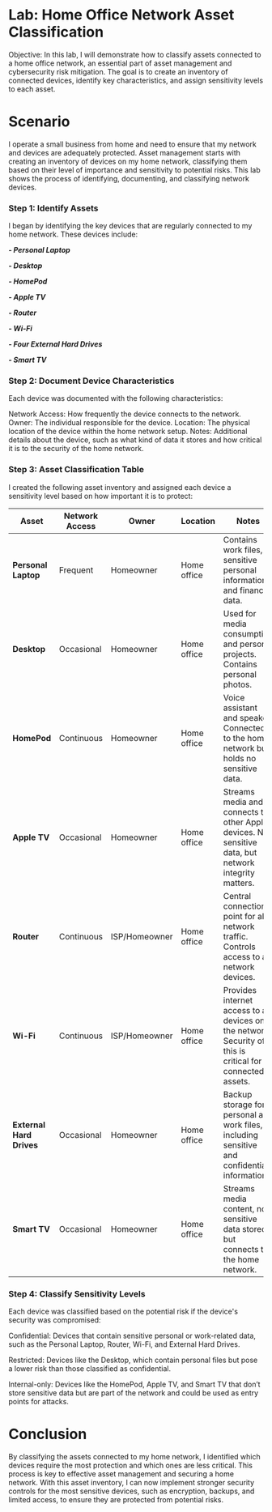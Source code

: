 # Lab: Home Office Network Asset Classification
Objective:
In this lab, I will demonstrate how to classify assets connected to a home office network, an essential part of asset management and cybersecurity risk mitigation. The goal is to create an inventory of connected devices, identify key characteristics, and assign sensitivity levels to each asset.

# Scenario
I operate a small business from home and need to ensure that my network and devices are adequately protected. Asset management starts with creating an inventory of devices on my home network, classifying them based on their level of importance and sensitivity to potential risks. This lab shows the process of identifying, documenting, and classifying network devices.

### Step 1: Identify Assets
I began by identifying the key devices that are regularly connected to my home network. These devices include:

***- Personal Laptop***

***- Desktop***

***- HomePod***

***- Apple TV***

***- Router***

***- Wi-Fi***

***- Four External Hard Drives***

***- Smart TV***

### Step 2: Document Device Characteristics
Each device was documented with the following characteristics:

Network Access: How frequently the device connects to the network.
Owner: The individual responsible for the device.
Location: The physical location of the device within the home network setup.
Notes: Additional details about the device, such as what kind of data it stores and how critical it is to the security of the home network.

### Step 3: Asset Classification Table

I created the following asset inventory and assigned each device a sensitivity level based on how important it is to protect:

| **Asset**              | **Network Access** | **Owner**       | **Location**          | **Notes**                                                                                                   | **Sensitivity**   |
|------------------------|--------------------|-----------------|-----------------------|-------------------------------------------------------------------------------------------------------------|-------------------|
| **Personal Laptop**     | Frequent           | Homeowner       | Home office           | Contains work files, sensitive personal information, and financial data.                                     | Confidential      |
| **Desktop**             | Occasional         | Homeowner       | Home office           | Used for media consumption and personal projects. Contains personal photos.                                  | Restricted        |
| **HomePod**             | Continuous         | Homeowner       | Home office   | Voice assistant and speaker. Connected to the home network but holds no sensitive data.                       | Internal-only     |
| **Apple TV**            | Occasional         | Homeowner       | Home office          | Streams media and connects to other Apple devices. No sensitive data, but network integrity matters.          | Internal-only     |
| **Router**              | Continuous         | ISP/Homeowner   | Home office           | Central connection point for all network traffic. Controls access to all network devices.                     | Confidential      |
| **Wi-Fi**               | Continuous         | ISP/Homeowner   | Home office           | Provides internet access to all devices on the network. Security of this is critical for all connected assets.| Confidential      |
| **External Hard Drives**| Occasional         | Homeowner       | Home office           | Backup storage for personal and work files, including sensitive and confidential information.                 | Confidential      |
| **Smart TV**            | Occasional         | Homeowner       | Home office           | Streams media content, no sensitive data stored, but connects to the home network.                            | Internal-only     |

### Step 4: Classify Sensitivity Levels
Each device was classified based on the potential risk if the device's security was compromised:

Confidential: Devices that contain sensitive personal or work-related data, such as the Personal Laptop, Router, Wi-Fi, and External Hard Drives.

Restricted: Devices like the Desktop, which contain personal files but pose a lower risk than those classified as confidential.

Internal-only: Devices like the HomePod, Apple TV, and Smart TV that don’t store sensitive data but are part of the network and could be used as entry points for attacks.

# Conclusion
By classifying the assets connected to my home network, I identified which devices require the most protection and which ones are less critical. This process is key to effective asset management and securing a home network. With this asset inventory, I can now implement stronger security controls for the most sensitive devices, such as encryption, backups, and limited access, to ensure they are protected from potential risks.



